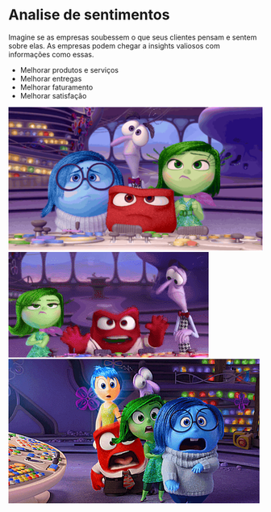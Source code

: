 # Analise de sentimentos

Imagine se as empresas soubessem o que seus clientes pensam e sentem sobre elas. 
As empresas podem chegar a insights valiosos com informações como essas.

- Melhorar produtos e serviços
- Melhorar entregas
- Melhorar faturamento
- Melhorar satisfação

![imagem dos_sentimentos](sentimentos.gif)
![imagem dos_sentimentos1](sentimentos_1.gif)
![imagem dos_sentimentos2](sentimentos_2.gif)



